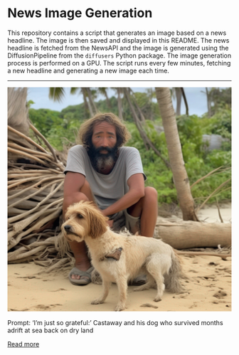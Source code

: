 # News Image Generation
This repository contains a script that generates an image based on a news headline. The image is then saved and displayed in this README.
The news headline is fetched from the NewsAPI and the image is generated using the DiffusionPipeline from the `diffusers` Python package. The image generation process is performed on a GPU.
The script runs every few minutes, fetching a new headline and generating a new image each time.

---

![Generated Image](image.png)

Prompt: ‘I’m just so grateful:’ Castaway and his dog who survived months adrift at sea back on dry land

[Read more](https://www.cnn.com/2023/07/18/australia/australia-castaway-dog-rescue-timothy-shaddock-intl-hnk/index.html)